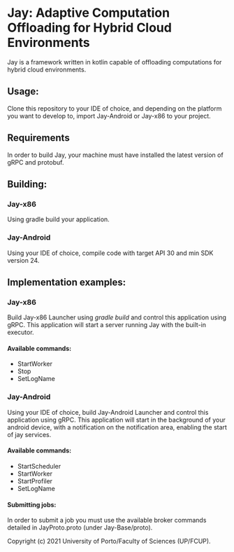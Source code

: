 # Jay: Adaptive Computation Offloading for Hybrid Cloud Environments

Jay is a framework written in kotlin capable of offloading computations for hybrid cloud environments.

## Usage:

Clone this repository to your IDE of choice, and depending on the platform 
you want to develop to, import Jay-Android or Jay-x86 to your project.

## Requirements

In order to build Jay, your machine must have installed the latest version of
gRPC and protobuf.

## Building:

### Jay-x86
Using gradle build your application.

### Jay-Android
Using your IDE of choice, compile code with target API 30 and min SDK version 24.


## Implementation examples:

### Jay-x86

Build Jay-x86 Launcher using *gradle build* and control this application using
gRPC. This application will start a server running Jay with the built-in executor.

#### Available commands:
- StartWorker
- Stop
- SetLogName

### Jay-Android

Using your IDE of choice, build Jay-Android Launcher and control this application
using gRPC. This application will start in the background of your android device, 
with a notification on the notification area, enabling the start of jay services.

#### Available commands:
- StartScheduler
- StartWorker
- StartProfiler
- SetLogName

#### Submitting jobs:
In order to submit a job you must use the available broker commands detailed in 
JayProto.proto (under Jay-Base/proto).



Copyright (c) 2021 University of Porto/Faculty of Sciences (UP/FCUP).